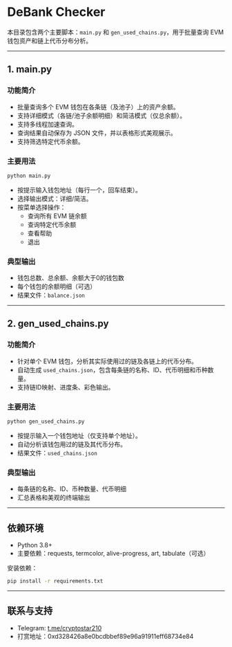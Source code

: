 # DeBank Checker

本目录包含两个主要脚本：`main.py` 和 `gen_used_chains.py`，用于批量查询 EVM 钱包资产和链上代币分布分析。

---

## 1. main.py

### 功能简介
- 批量查询多个 EVM 钱包在各条链（及池子）上的资产余额。
- 支持详细模式（各链/池子余额明细）和简洁模式（仅总余额）。
- 支持多线程加速查询。
- 查询结果自动保存为 JSON 文件，并以表格形式美观展示。
- 支持筛选特定代币余额。

### 主要用法
```bash
python main.py
```
- 按提示输入钱包地址（每行一个，回车结束）。
- 选择输出模式：详细/简洁。
- 按菜单选择操作：
  - 查询所有 EVM 链余额
  - 查询特定代币余额
  - 查看帮助
  - 退出

### 典型输出
- 钱包总数、总余额、余额大于0的钱包数
- 每个钱包的余额明细（可选）
- 结果文件：`balance.json`

---

## 2. gen_used_chains.py

### 功能简介
- 针对单个 EVM 钱包，分析其实际使用过的链及各链上的代币分布。
- 自动生成 `used_chains.json`，包含每条链的名称、ID、代币明细和币种数量。
- 支持链ID映射、进度条、彩色输出。

### 主要用法
```bash
python gen_used_chains.py
```
- 按提示输入一个钱包地址（仅支持单个地址）。
- 自动分析该钱包用过的链及其代币分布。
- 结果文件：`used_chains.json`

### 典型输出
- 每条链的名称、ID、币种数量、代币明细
- 汇总表格和美观的终端输出

---

## 依赖环境
- Python 3.8+
- 主要依赖：requests, termcolor, alive-progress, art, tabulate（可选）

安装依赖：
```bash
pip install -r requirements.txt
```

---

## 联系与支持
- Telegram: [t.me/cryptostar210](https://t.me/cryptostar210)
- 打赏地址：0xd328426a8e0bcdbbef89e96a91911eff68734e84
